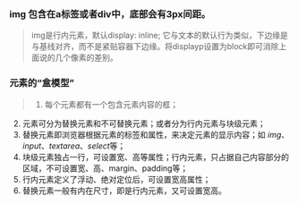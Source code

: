 ### **img** 包含在a标签或者div中，底部会有3px间距。
> img是行内元素，默认display: inline; 它与文本的默认行为类似，下边缘是与基线对齐，而不是紧贴容器下边缘。将displayp设置为block即可消除上面说的几个像素的差别。

### 元素的“盒模型”
> 1. 每个元素都有一个包含元素内容的框；
2. 元素可分为替换元素和不可替换元素；或者分为行内元素与块级元素；
3. 替换元素即浏览器根据元素的标签和属性，来决定元素的显示内容；如 *img*、*input*、*textarea*、*select*等；
4. 块级元素独占一行，可设置宽、高等属性；行内元素，只占据自己内容部分的区域，不可设置宽、高、margin、padding等；
5. 行内元素定义了浮动、绝对定位后，可设置宽高属性；
6. 替换元素一般有内在尺寸，即是行内元素，又可设置宽高。